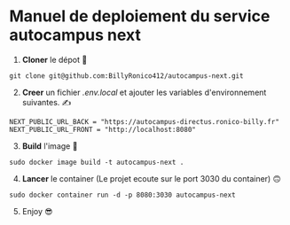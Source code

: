 # Manuel de deploiement du service autocampus next

1. **Cloner** le dépot 🤑
```shell
git clone git@github.com:BillyRonico412/autocampus-next.git
```
2. **Creer** un fichier *.env.local* et ajouter les variables d'environnement suivantes. ✍️
```shell
NEXT_PUBLIC_URL_BACK = "https://autocampus-directus.ronico-billy.fr"
NEXT_PUBLIC_URL_FRONT = "http://localhost:8080"
```
3. **Build** l'image 💪
```shell
sudo docker image build -t autocampus-next . 
```
4. **Lancer** le container (Le projet ecoute sur le port 3030 du container) 🙃
```shell
sudo docker container run -d -p 8080:3030 autocampus-next 
```
5. Enjoy 😎

